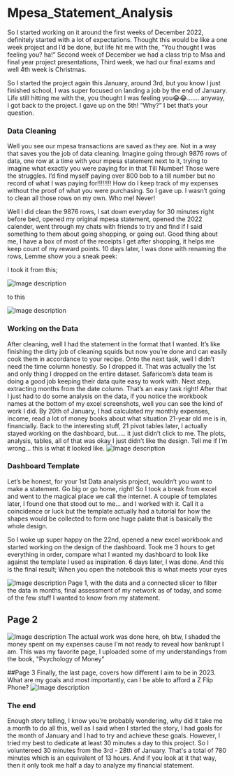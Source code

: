 # Mpesa_Statement_Analysis
So I started working on it around the first weeks of December 2022, definitely started with a lot of expectations. Thought this would be like a one week project and I’d be done, but life hit me with the, “You thought I was feeling you? ha!” Second week of December we had a class trip to Msa and final year project presentations, Third week, we had our final exams and well 4th week is Christmas.

So I started the project again this January, around 3rd, but you know I just finished school, I was super focused on landing a job by the end of January. Life still hitting me with the, you thought I was feeling you😂😂……. anyway, I got back to the project. I gave up on the 5th! “Why?” I bet that’s your question. 


### **Data Cleaning**

Well you see our mpesa transactions are saved as they are. Not in a way that saves you the job of data cleaning. Imagine going through 9876 rows of data, one row at a time with your mpesa statement next to it, trying to imagine what exactly you were paying for in that Till Number! Those were the struggles. I’d find myself paying over 800 bob to a till number but no record of what I was paying for!!!!!!!! How do I keep track of my expenses without the proof of what you were purchasing. So I gave up. I wasn’t going to clean all those rows on my own. Who me! Never!

Well I did clean the 9876 rows, I sat down everyday for 30 minutes right before bed, opened my original mpesa statement, opened the 2022 calender, went through my chats with friends to try and find if I said something to them about going shopping, or going out. Good thing about me, I have a box of most of the receipts I get after shopping, it helps me keep count of my reward points. 10 days later, I was done with renaming the rows, Lemme show you a sneak peek:

I took it from this;


![Image description](https://dev-to-uploads.s3.amazonaws.com/uploads/articles/5jg4dso06ooard5wmf9q.png)

to this

![Image description](https://dev-to-uploads.s3.amazonaws.com/uploads/articles/c7ek6kq1qnkpcykwigti.png)

### **Working on the Data**

After cleaning, well I had the statement in the format that I wanted. It’s like finishing the dirty job of cleaning squids but now you’re done and can easily cook them in accordance to your recipe. Onto the next task, well I didn’t need the time column honestly. So I dropped it. That was actually the 1st and only thing I dropped on the entire dataset. Safaricom’s data team is doing a good job keeping their data quite easy to work with. Next step, extracting months from the date column. That’s an easy task right! After that I just had to do some analysis on the data, if you notice the workbook names at the bottom of my excel screenshots, well you can see the kind of work I did.
By 20th of January, I had calculated my monthly expenses, income, read a lot of money books about what situation 21-year old me is in, financially. Back to the interesting stuff, 21 pivot tables later, I actually stayed working on the dashboard, but….. it just didn’t click to me. The plots, analysis, tables, all of that was okay I just didn’t like the design. Tell me if I’m wrong... this is what it looked like. 
![Image description](https://dev-to-uploads.s3.amazonaws.com/uploads/articles/yanymt6n1ocnr3mrbwgu.png)

### **Dashboard Template**

Let’s be honest, for your 1st Data analysis project, wouldn’t you want to make a statement. Go big or go home, right! So I took a break from excel and went to the magical place we call the internet. A couple of templates later, I found one that stood out to me… and I worked with it. Call it a coincidence or luck but the template actually had a tutorial for how the shapes would be collected to form one huge palate that is basically the whole design.

So I woke up super happy on the 22nd, opened a new excel workbook and started working on the design of the dashboard. Took me 3 hours to get everything in order, compare what I wanted my dashboard to look like against the template I used as inspiration. 6 days later, I was done. And this is the final result;
When you open the notebook this is what meets your eyes

![Image description](https://dev-to-uploads.s3.amazonaws.com/uploads/articles/4ppmw4bq2aujx7wj6f79.png)
Page 1, with the data and a connected slicer to filter the data in months, final assessment of my network as of today, and some of the few stuff I wanted to know from my statement.
## Page 2

![Image description](https://dev-to-uploads.s3.amazonaws.com/uploads/articles/vi43qvu1xh8a0nrpahjy.png)
The actual work was done here, oh btw, I shaded the money spent on my expenses cause I'm not ready to reveal how bankrupt I am. This was my favorite page, I uploaded some of my understandings from the book, "Psychology of Money"

##Page 3
Finally, the last page, covers how different I aim to be in 2023. What are my goals and most importantly, can I be able to afford a Z Flip Phone?
![Image description](https://dev-to-uploads.s3.amazonaws.com/uploads/articles/0tabrda9asgh0u6mym9s.png)
### **The end**
Enough story telling, I know you're probably wondering, why did it take me a month to do all this, well as I said when I started the story, I had goals for the month of January and I had to try and achieve these goals. However, I tried my best to dedicate at least 30 minutes a day to this project. So I voluntereed 30 minutes from the 3rd - 28th of January. That's a total of 780 minutes which is an equivalent of 13 hours. And if you look at it that way, then it only took me half a day to analyze my financial statement.
